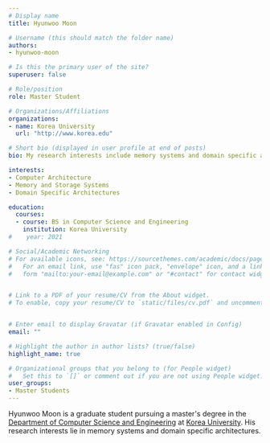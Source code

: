 ```yaml
---
# Display name
title: Hyunwoo Moon

# Username (this should match the folder name)
authors:
- hyunwoo-moon

# Is this the primary user of the site?
superuser: false

# Role/position
role: Master Student

# Organizations/Affiliations
organizations:
- name: Korea University
  url: "http://www.korea.edu"

# Short bio (displayed in user profile at end of posts)
bio: My research interests include memory systems and domain specific architectures

interests:
- Computer Architecture
- Memory and Storage Systems
- Domain Specific Architectures

education:
  courses:
  - course: BS in Computer Science and Engineering
    institution: Korea University
#    year: 2021

# Social/Academic Networking
# For available icons, see: https://sourcethemes.com/academic/docs/page-builder/#icons
#   For an email link, use "fas" icon pack, "envelope" icon, and a link in the
#   form "mailto:your-email@example.com" or "#contact" for contact widget.


# Link to a PDF of your resume/CV from the About widget.
# To enable, copy your resume/CV to `static/files/cv.pdf` and uncomment the lines below.


# Enter email to display Gravatar (if Gravatar enabled in Config)
email: ""

# Highlight the author in author lists? (true/false)
highlight_name: true

# Organizational groups that you belong to (for People widget)
#   Set this to `[]` or comment out if you are not using People widget.
user_groups:
- Master Students
---
```


Hyunwoo Moon is a graduate student pursuing a master's degree in the [Department of Computer Science and Engineering](http://cs.korea.ac.kr) at [Korea University](http://korea.edu). His research interests lie in memory systems and domain specific architectures.
